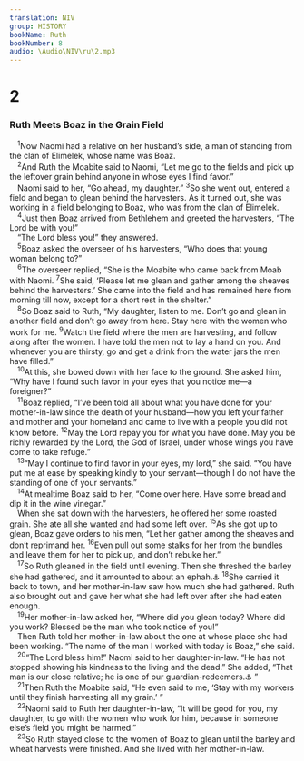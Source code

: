 ```yaml
---
translation: NIV
group: HISTORY
bookName: Ruth 
bookNumber: 8
audio: \Audio\NIV\ru\2.mp3
---
```


<div class="title"><h1>2</h1><h3>Ruth Meets Boaz in the Grain Field </h3></div>
<span class="verse ru_2_1"> <sup>1</sup>Now Naomi had a relative on her husband’s side, a man of standing from the clan of Elimelek, whose name was Boaz. <br/></span>
<span class="verse ru_2_2"> <sup>2</sup>And Ruth the Moabite said to Naomi, “Let me go to the fields and pick up the leftover grain behind anyone in whose eyes I find favor.” <br/> Naomi said to her, “Go ahead, my daughter.” </span>
<span class="verse ru_2_3"><sup>3</sup>So she went out, entered a field and began to glean behind the harvesters. As it turned out, she was working in a field belonging to Boaz, who was from the clan of Elimelek. <br/></span>
<span class="verse ru_2_4"> <sup>4</sup>Just then Boaz arrived from Bethlehem and greeted the harvesters, “The Lord be with you!” <br/> “The Lord bless you!” they answered. <br/></span>
<span class="verse ru_2_5"> <sup>5</sup>Boaz asked the overseer of his harvesters, “Who does that young woman belong to?” <br/></span>
<span class="verse ru_2_6"> <sup>6</sup>The overseer replied, “She is the Moabite who came back from Moab with Naomi. </span>
<span class="verse ru_2_7"><sup>7</sup>She said, ‘Please let me glean and gather among the sheaves behind the harvesters.’ She came into the field and has remained here from morning till now, except for a short rest in the shelter.” <br/></span>
<span class="verse ru_2_8"> <sup>8</sup>So Boaz said to Ruth, “My daughter, listen to me. Don’t go and glean in another field and don’t go away from here. Stay here with the women who work for me. </span>
<span class="verse ru_2_9"><sup>9</sup>Watch the field where the men are harvesting, and follow along after the women. I have told the men not to lay a hand on you. And whenever you are thirsty, go and get a drink from the water jars the men have filled.” <br/></span>
<span class="verse ru_2_10"> <sup>10</sup>At this, she bowed down with her face to the ground. She asked him, “Why have I found such favor in your eyes that you notice me—a foreigner?” <br/></span>
<span class="verse ru_2_11"> <sup>11</sup>Boaz replied, “I’ve been told all about what you have done for your mother-in-law since the death of your husband—how you left your father and mother and your homeland and came to live with a people you did not know before. </span>
<span class="verse ru_2_12"><sup>12</sup>May the Lord repay you for what you have done. May you be richly rewarded by the Lord, the God of Israel, under whose wings you have come to take refuge.” <br/></span>
<span class="verse ru_2_13"> <sup>13</sup>“May I continue to find favor in your eyes, my lord,” she said. “You have put me at ease by speaking kindly to your servant—though I do not have the standing of one of your servants.” <br/></span>
<span class="verse ru_2_14"> <sup>14</sup>At mealtime Boaz said to her, “Come over here. Have some bread and dip it in the wine vinegar.” <br/> When she sat down with the harvesters, he offered her some roasted grain. She ate all she wanted and had some left over. </span>
<span class="verse ru_2_15"><sup>15</sup>As she got up to glean, Boaz gave orders to his men, “Let her gather among the sheaves and don’t reprimand her. </span>
<span class="verse ru_2_16"><sup>16</sup>Even pull out some stalks for her from the bundles and leave them for her to pick up, and don’t rebuke her.” <br/></span>
<span class="verse ru_2_17"> <sup>17</sup>So Ruth gleaned in the field until evening. Then she threshed the barley she had gathered, and it amounted to about an ephah.<a data-toggle="tooltip" data-placement="bottom" title="That is, probably about 30 pounds or about 13 kilograms">⚓</a></span>
<span class="verse ru_2_18"><sup>18</sup>She carried it back to town, and her mother-in-law saw how much she had gathered. Ruth also brought out and gave her what she had left over after she had eaten enough. <br/></span>
<span class="verse ru_2_19"> <sup>19</sup>Her mother-in-law asked her, “Where did you glean today? Where did you work? Blessed be the man who took notice of you!” <br/> Then Ruth told her mother-in-law about the one at whose place she had been working. “The name of the man I worked with today is Boaz,” she said. <br/></span>
<span class="verse ru_2_20"> <sup>20</sup>“The Lord bless him!” Naomi said to her daughter-in-law. “He has not stopped showing his kindness to the living and the dead.” She added, “That man is our close relative; he is one of our guardian-redeemers.<a data-toggle="tooltip" data-placement="bottom" title="The Hebrew word for guardian-redeemer is a legal term for one who has the obligation to redeem a relative in serious difficulty (see Lev. 25:25-55).">⚓</a> ” <br/></span>
<span class="verse ru_2_21"> <sup>21</sup>Then Ruth the Moabite said, “He even said to me, ‘Stay with my workers until they finish harvesting all my grain.’ ” <br/></span>
<span class="verse ru_2_22"> <sup>22</sup>Naomi said to Ruth her daughter-in-law, “It will be good for you, my daughter, to go with the women who work for him, because in someone else’s field you might be harmed.” <br/></span>
<span class="verse ru_2_23"> <sup>23</sup>So Ruth stayed close to the women of Boaz to glean until the barley and wheat harvests were finished. And she lived with her mother-in-law. <br/></span>
